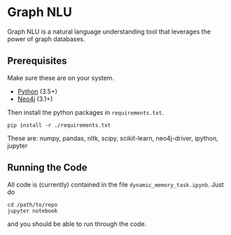 # Graph NLU
Graph NLU is a natural language understanding tool that leverages the power of graph databases.

## Prerequisites
Make sure these are on your system.
- [Python](https://www.python.org/downloads/) (3.5+)
- [Neo4j](https://neo4j.com/download/) (3.1+)

Then install the python packages in `requirements.txt`.

```
pip install -r ./requirements.txt
```

These are: numpy, pandas, nltk, scipy, scikit-learn, neo4j-driver, ipython, jupyter

## Running the Code

All code is (currently) contained in the file `dynamic_memory_task.ipynb`. Just do
```
cd /path/to/repo
jupyter notebook
```
and you should be able to run through the code.
